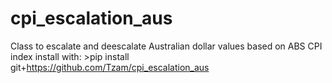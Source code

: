 # cpi_escalation_aus
Class to escalate and deescalate Australian dollar values based on ABS CPI index
install with: >pip install git+https://github.com/Tzam/cpi_escalation_aus
